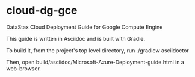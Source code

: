 cloud-dg-gce
============

DataStax Cloud Deployment Guide for Google Compute Engine

This guide is written in Asciidoc and is built with Gradle.

To build it, from the project's top level directory, run ./gradlew asciidoctor

Then, open build/asciidoc/Microsoft-Azure-Deployment-guide.html in a web-browser.
